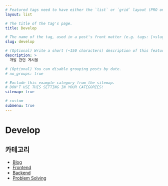 ```yaml
---
# Featured tags need to have either the `list` or `grid` layout (PRO only).
layout: list

# The title of the tag's page.
title: Develop

# The name of the tag, used in a post's front matter (e.g. tags: [<slug>]).
slug: develop

# (Optional) Write a short (~150 characters) description of this featured tag.
description: >
  개발 관련 게시물

# (Optional) You can disable grouping posts by date.
# no_groups: true

# Exclude this example category from the sitemap.
# DON'T USE THIS SETTING IN YOUR CATEGORIES!
sitemap: true

# custom
submenu: true
---
```


# Develop

## 카테고리

* [Blog]
* [Frontend]
* [Backend]
* [Problem Solving]

[Blog]: /blog/
[Frontend]: /frontend/
[Backend]: /backend/
[Problem Solving]: /ps/
